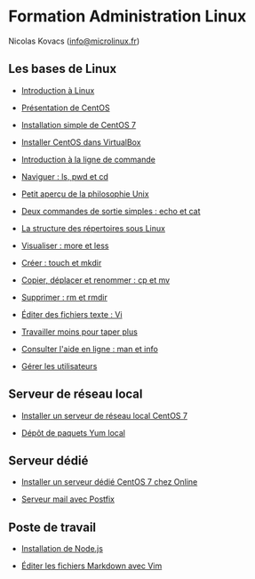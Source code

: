 Formation Administration Linux 
==============================

Nicolas Kovacs (info@microlinux.fr)

Les bases de Linux
------------------

* [Introduction à Linux](https://github.com/kikinovak/formation-linux/blob/master/cours/Linux.md)

* [Présentation de CentOS](https://github.com/kikinovak/formation-linux/blob/master/cours/CentOS.md)

* [Installation simple de CentOS 7](https://github.com/kikinovak/formation-linux/blob/master/cours/Install-Simple-CentOS-7.md)

* [Installer CentOS dans VirtualBox](https://github.com/kikinovak/formation-linux/blob/master/cours/VirtualBox.md)

* [Introduction à la ligne de commande](https://github.com/kikinovak/formation-linux/blob/master/cours/Console-01-Introduction.md)

* [Naviguer : ls, pwd et cd](https://github.com/kikinovak/formation-linux/blob/master/cours/Console-02-Naviguer.md)

* [Petit aperçu de la philosophie Unix](https://github.com/kikinovak/formation-linux/blob/master/cours/Console-03-Philosophie-Unix.md)

* [Deux commandes de sortie simples : echo et cat](https://github.com/kikinovak/formation-linux/blob/master/cours/Console-04-Sortie.md)

* [La structure des répertoires sous Linux](https://github.com/kikinovak/formation-linux/blob/master/cours/Console-05-Arborescence.md)

* [Visualiser : more et less](https://github.com/kikinovak/formation-linux/blob/master/cours/Console-06-Visualiser.md)

* [Créer : touch et mkdir](https://github.com/kikinovak/formation-linux/blob/master/cours/Console-07-Creer.md)

* [Copier, déplacer et renommer : cp et mv](https://github.com/kikinovak/formation-linux/blob/master/cours/Console-08-Copier.md)

* [Supprimer : rm et rmdir](https://github.com/kikinovak/formation-linux/blob/master/cours/Console-09-Supprimer.md)

* [Éditer des fichiers texte : Vi](https://github.com/kikinovak/formation-linux/blob/master/cours/Console-10-Vim.md)

* [Travailler moins pour taper plus](https://github.com/kikinovak/formation-linux/blob/master/cours/Console-11-Confort.md)

* [Consulter l'aide en ligne : man et info](https://github.com/kikinovak/formation-linux/blob/master/cours/Console-12-Aide.md)

* [Gérer les utilisateurs](https://github.com/kikinovak/formation-linux/blob/master/cours/Console-13-Utilisateurs.md)


Serveur de réseau local
-----------------------

* [Installer un serveur de réseau local CentOS 7](https://github.com/kikinovak/formation-linux/blob/master/cours/Install-Serveur-LAN-CentOS-7.md)

* [Dépôt de paquets Yum local](https://github.com/kikinovak/formation-linux/blob/master/cours/Yum-Depot-Local.md)



Serveur dédié
-------------

* [Installer un serveur dédié CentOS 7 chez Online](https://github.com/kikinovak/formation-linux/blob/master/cours/Install-Dedibox-CentOS-7.md)

* [Serveur mail avec Postfix](https://github.com/kikinovak/formation-linux/blob/master/cours/Postfix.md)


Poste de travail
----------------

* [Installation de Node.js](https://github.com/kikinovak/formation-linux/blob/master/cours/Nodejs.md)

* [Éditer les fichiers Markdown avec Vim](https://github.com/kikinovak/formation-linux/blob/master/cours/Vim-Markdown.md)

